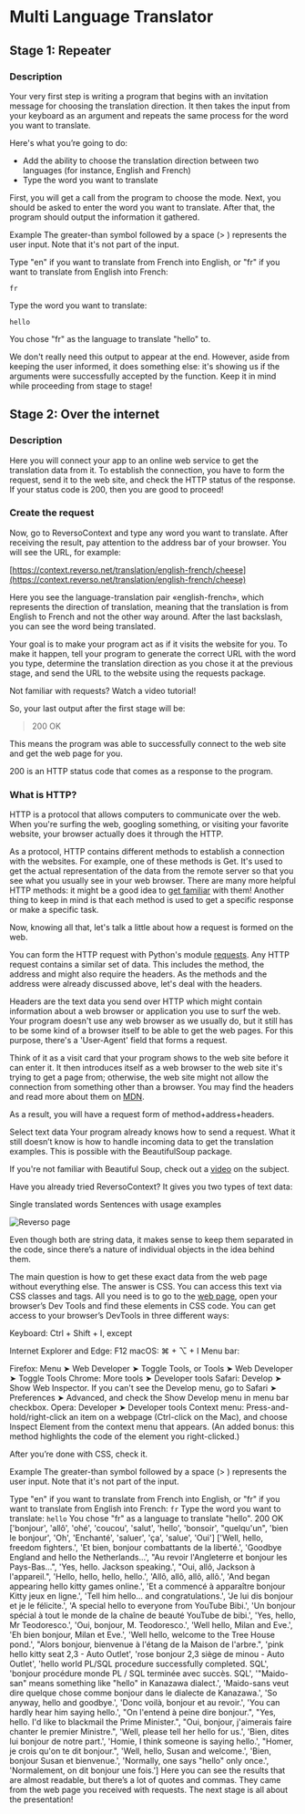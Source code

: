 # Multi Language Translator

## Stage 1: Repeater
### Description
Your very first step is writing a program that begins with an invitation message for choosing the translation direction. It then takes the input from your keyboard as an argument and repeats the same process for the word you want to translate.

Here's what you’re going to do:

  * Add the ability to choose the translation direction between two languages (for instance, English and French)
  * Type the word you want to translate

First, you will get a call from the program to choose the mode. Next, you should be asked to enter the word you want to translate. After that, the program should output the information it gathered.

Example
The greater-than symbol followed by a space (> ) represents the user input. Note that it's not part of the input.

Type "en" if you want to translate from French into English, or "fr" if you want to translate from English into French:

```fr```

Type the word you want to translate:

```hello```

You chose "fr" as the language to translate "hello" to.

We don't really need this output to appear at the end. However, aside from keeping the user informed, it does something else: it's showing us if the arguments were successfully accepted by the function. Keep it in mind while proceeding from stage to stage!

## Stage 2: Over the internet
### Description
Here you will connect your app to an online web service to get the translation data from it. To establish the connection, you have to form the request, send it to the web site, and check the HTTP status of the response. If your status code is 200, then you are good to proceed!

### Create the request
Now, go to ReversoContext and type any word you want to translate. After receiving the result, pay attention to the address bar of your browser. You will see the URL, for example:

[https://context.reverso.net/translation/english-french/cheese](https://context.reverso.net/translation/english-french/cheese)

Here you see the language-translation pair «english-french», which represents the direction of translation, meaning that the translation is from English to French and not the other way around. After the last backslash, you can see the word being translated.

Your goal is to make your program act as if it visits the website for you. To make it happen, tell your program to generate the correct URL with the word you type, determine the translation direction as you chose it at the previous stage, and send the URL to the website using the requests package.

Not familiar with requests? Watch a video tutorial!

So, your last output after the first stage will be:

> 200 OK

This means the program was able to successfully connect to the web site and get the web page for you.

200 is an HTTP status code that comes as a response to the program.

### What is HTTP?
HTTP is a protocol that allows computers to communicate over the web. When you're surfing the web, googling something, or visiting your favorite website, your browser actually does it through the HTTP.

As a protocol, HTTP contains different methods to establish a connection with the websites. For example, one of these methods is Get. It's used to get the actual representation of the data from the remote server so that you see what you usually see in your web browser. There are many more helpful HTTP methods: it might be a good idea to [get familiar](https://developer.mozilla.org/en-US/docs/Web/HTTP/Methods) with them! Another thing to keep in mind is that each method is used to get a specific response or make a specific task.

Now, knowing all that, let's talk a little about how a request is formed on the web.

You can form the HTTP request with Python's module [requests](https://requests.readthedocs.io/en/master/user/quickstart/77777). Any HTTP request contains a similar set of data. This includes the method, the address and might also require the headers. As the methods and the address were already discussed above, let's deal with the headers.

Headers are the text data you send over HTTP which might contain information about a web browser or application you use to surf the web. Your program doesn't use any web browser as we usually do, but it still has to be some kind of a browser itself to be able to get the web pages. For this purpose, there's a 'User-Agent' field that forms a request.

Think of it as a visit card that your program shows to the web site before it can enter it. It then introduces itself as a web browser to the web site it's trying to get a page from; otherwise, the web site might not allow the connection from something other than a browser. You may find the headers and read more about them on [MDN](https://developer.mozilla.org/ru/docs/Web/HTTP/%D0%97%D0%B0%D0%B3%D0%BE%D0%BB%D0%BE%D0%B2%D0%BA%D0%B8/User-Agent).

As a result, you will have a request form of method+address+headers.

Select text data
Your program already knows how to send a request. What it still doesn’t know is how to handle incoming data to get the translation examples. This is possible with the BeautifulSoup package.

If you're not familiar with Beautiful Soup, check out a [video](https://youtu.be/87Gx3U0BDlo) on the subject.

Have you already tried ReversoContext? It gives you two types of text data:

Single translated words
Sentences with usage examples

![Reverso page](https://paper-attachments.dropbox.com/s_91860D8CA78B45DEE66EF32279A68E06A5423FF9541F0C8DB4A5138915C378CC_1574232106854_2019-11-20_11-41.png)

Even though both are string data, it makes sense to keep them separated in the code, since there’s a nature of individual objects in the idea behind them.

The main question is how to get these exact data from the web page without everything else. The answer is CSS. You can access this text via CSS classes and tags. All you need is to go to the [web page](https://context.reverso.net/translation/english-spanish/hello), open your browser’s Dev Tools and find these elements in CSS code. You can get access to your browser’s DevTools in three different ways:

Keyboard: Ctrl + Shift + I, except

Internet Explorer and Edge: F12
macOS: ⌘ + ⌥ + I
Menu bar:

Firefox: Menu ➤ Web Developer ➤ Toggle Tools, or Tools ➤ Web Developer ➤ Toggle Tools
Chrome: More tools ➤ Developer tools
Safari: Develop ➤ Show Web Inspector. If you can't see the Develop menu, go to Safari ➤ Preferences ➤ Advanced, and check the Show Develop menu in menu bar checkbox.
Opera: Developer ➤ Developer tools
Context menu: Press-and-hold/right-click an item on a webpage (Ctrl-click on the Mac), and choose Inspect Element from the context menu that appears. (An added bonus: this method highlights the code of the element you right-clicked.)

After you’re done with CSS, check it.

Example
The greater-than symbol followed by a space (> ) represents the user input. Note that it's not part of the input.

Type "en" if you want to translate from French into English, or "fr" if you want to translate from English into French:
```fr```
Type the word you want to translate:
```hello```
You chose "fr" as a language to translate "hello".
200 OK
['bonjour', 'allô', 'ohé', 'coucou', 'salut', 'hello', 'bonsoir', "quelqu'un", 'bien le bonjour', 'Oh', 'Enchanté', 'saluer', 'ça', 'salue', 'Oui']
['Well, hello, freedom fighters.', 'Et bien, bonjour combattants de la liberté.', 'Goodbye England and hello the Netherlands...', "Au revoir l'Angleterre et bonjour les Pays-Bas...", 'Yes, hello. Jackson speaking.', "Oui, allô, Jackson à l'appareil.", 'Hello, hello, hello, hello.', 'Allô, allô, allô, allô.', 'And began appearing hello kitty games online.', 'Et a commencé à apparaître bonjour Kitty jeux en ligne.', 'Tell him hello... and congratulations.', 'Je lui dis bonjour et je le félicite.', 'A special hello to everyone from YouTube Bibi.', 'Un bonjour spécial à tout le monde de la chaîne de beauté YouTube de bibi.', 'Yes, hello, Mr Teodoresco.', 'Oui, bonjour, M. Teodoresco.', 'Well hello, Milan and Eve.', 'Eh bien bonjour, Milan et Eve.', 'Well hello, welcome to the Tree House pond.', "Alors bonjour, bienvenue à l'étang de la Maison de l'arbre.", 'pink hello kitty seat 2,3 - Auto Outlet', 'rose bonjour 2,3 siège de minou - Auto Outlet', 'hello world PL/SQL procedure successfully completed. SQL', 'bonjour procédure monde PL / SQL terminée avec succès. SQL', '"Maido-san" means something like "hello" in Kanazawa dialect.', 'Maido-sans veut dire quelque chose comme bonjour dans le dialecte de Kanazawa.', 'So anyway, hello and goodbye.', 'Donc voilà, bonjour et au revoir.', 'You can hardly hear him saying hello.', "On l'entend à peine dire bonjour.", "Yes, hello. I'd like to blackmail the Prime Minister.", "Oui, bonjour, j'aimerais faire chanter le premier Ministre.", 'Well, please tell her hello for us.', 'Bien, dites lui bonjour de notre part.', 'Homie, I think someone is saying hello.', "Homer, je crois qu'on te dit bonjour.", 'Well, hello, Susan and welcome.', 'Bien, bonjour Susan et bienvenue.', 'Normally, one says "hello" only once.', 'Normalement, on dit bonjour une fois.']
Here you can see the results that are almost readable, but there’s a lot of quotes and commas. They came from the web page you received with requests. The next stage is all about the presentation!